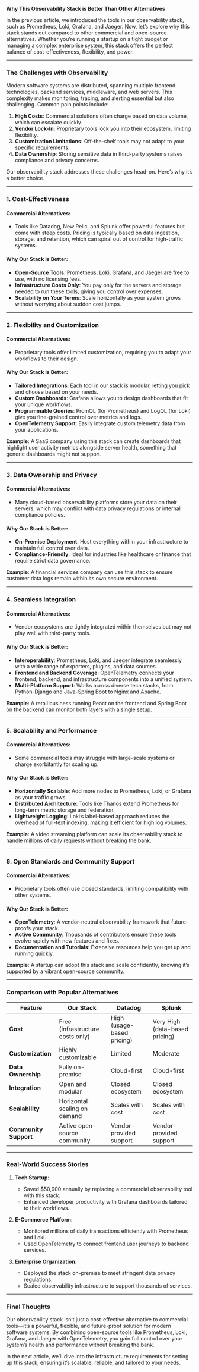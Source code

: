 **Why This Observability Stack is Better Than Other Alternatives**

In the previous article, we introduced the tools in our observability stack, such as Prometheus, Loki, Grafana, and Jaeger. Now, let’s explore why this stack stands out compared to other commercial and open-source alternatives. Whether you’re running a startup on a tight budget or managing a complex enterprise system, this stack offers the perfect balance of cost-effectiveness, flexibility, and power.

---

### **The Challenges with Observability**

Modern software systems are distributed, spanning multiple frontend technologies, backend services, middleware, and web servers. This complexity makes monitoring, tracing, and alerting essential but also challenging. Common pain points include:

1. **High Costs**: Commercial solutions often charge based on data volume, which can escalate quickly.
2. **Vendor Lock-In**: Proprietary tools lock you into their ecosystem, limiting flexibility.
3. **Customization Limitations**: Off-the-shelf tools may not adapt to your specific requirements.
4. **Data Ownership**: Storing sensitive data in third-party systems raises compliance and privacy concerns.

Our observability stack addresses these challenges head-on. Here’s why it’s a better choice.

---

### **1. Cost-Effectiveness**

#### **Commercial Alternatives**:
- Tools like Datadog, New Relic, and Splunk offer powerful features but come with steep costs. Pricing is typically based on data ingestion, storage, and retention, which can spiral out of control for high-traffic systems.

#### **Why Our Stack is Better**:
- **Open-Source Tools**: Prometheus, Loki, Grafana, and Jaeger are free to use, with no licensing fees.
- **Infrastructure Costs Only**: You pay only for the servers and storage needed to run these tools, giving you control over expenses.
- **Scalability on Your Terms**: Scale horizontally as your system grows without worrying about sudden cost jumps.

---

### **2. Flexibility and Customization**

#### **Commercial Alternatives**:
- Proprietary tools offer limited customization, requiring you to adapt your workflows to their design.

#### **Why Our Stack is Better**:
- **Tailored Integrations**: Each tool in our stack is modular, letting you pick and choose based on your needs.
- **Custom Dashboards**: Grafana allows you to design dashboards that fit your unique workflows.
- **Programmable Queries**: PromQL (for Prometheus) and LogQL (for Loki) give you fine-grained control over metrics and logs.
- **OpenTelemetry Support**: Easily integrate custom telemetry data from your applications.

**Example**: A SaaS company using this stack can create dashboards that highlight user activity metrics alongside server health, something that generic dashboards might not support.

---

### **3. Data Ownership and Privacy**

#### **Commercial Alternatives**:
- Many cloud-based observability platforms store your data on their servers, which may conflict with data privacy regulations or internal compliance policies.

#### **Why Our Stack is Better**:
- **On-Premise Deployment**: Host everything within your infrastructure to maintain full control over data.
- **Compliance-Friendly**: Ideal for industries like healthcare or finance that require strict data governance.

**Example**: A financial services company can use this stack to ensure customer data logs remain within its own secure environment.

---

### **4. Seamless Integration**

#### **Commercial Alternatives**:
- Vendor ecosystems are tightly integrated within themselves but may not play well with third-party tools.

#### **Why Our Stack is Better**:
- **Interoperability**: Prometheus, Loki, and Jaeger integrate seamlessly with a wide range of exporters, plugins, and data sources.
- **Frontend and Backend Coverage**: OpenTelemetry connects your frontend, backend, and infrastructure components into a unified system.
- **Multi-Platform Support**: Works across diverse tech stacks, from Python-Django and Java-Spring Boot to Nginx and Apache.

**Example**: A retail business running React on the frontend and Spring Boot on the backend can monitor both layers with a single setup.

---

### **5. Scalability and Performance**

#### **Commercial Alternatives**:
- Some commercial tools may struggle with large-scale systems or charge exorbitantly for scaling up.

#### **Why Our Stack is Better**:
- **Horizontally Scalable**: Add more nodes to Prometheus, Loki, or Grafana as your traffic grows.
- **Distributed Architecture**: Tools like Thanos extend Prometheus for long-term metric storage and federation.
- **Lightweight Logging**: Loki’s label-based approach reduces the overhead of full-text indexing, making it efficient for high log volumes.

**Example**: A video streaming platform can scale its observability stack to handle millions of daily requests without breaking the bank.

---

### **6. Open Standards and Community Support**

#### **Commercial Alternatives**:
- Proprietary tools often use closed standards, limiting compatibility with other systems.

#### **Why Our Stack is Better**:
- **OpenTelemetry**: A vendor-neutral observability framework that future-proofs your stack.
- **Active Community**: Thousands of contributors ensure these tools evolve rapidly with new features and fixes.
- **Documentation and Tutorials**: Extensive resources help you get up and running quickly.

**Example**: A startup can adopt this stack and scale confidently, knowing it’s supported by a vibrant open-source community.

---

### **Comparison with Popular Alternatives**

| **Feature**            | **Our Stack**                          | **Datadog**                  | **Splunk**                  |
|------------------------|----------------------------------------|------------------------------|------------------------------|
| **Cost**               | Free (infrastructure costs only)      | High (usage-based pricing)   | Very High (data-based pricing) |
| **Customization**      | Highly customizable                   | Limited                      | Moderate                     |
| **Data Ownership**     | Fully on-premise                      | Cloud-first                  | Cloud-first                  |
| **Integration**        | Open and modular                      | Closed ecosystem             | Closed ecosystem             |
| **Scalability**        | Horizontal scaling on demand          | Scales with cost             | Scales with cost             |
| **Community Support**  | Active open-source community          | Vendor-provided support      | Vendor-provided support      |

---

### **Real-World Success Stories**
1. **Tech Startup**:
   - Saved $50,000 annually by replacing a commercial observability tool with this stack.
   - Enhanced developer productivity with Grafana dashboards tailored to their workflows.

2. **E-Commerce Platform**:
   - Monitored millions of daily transactions efficiently with Prometheus and Loki.
   - Used OpenTelemetry to connect frontend user journeys to backend services.

3. **Enterprise Organization**:
   - Deployed the stack on-premise to meet stringent data privacy regulations.
   - Scaled observability infrastructure to support thousands of services.

---

### Final Thoughts
Our observability stack isn’t just a cost-effective alternative to commercial tools—it’s a powerful, flexible, and future-proof solution for modern software systems. By combining open-source tools like Prometheus, Loki, Grafana, and Jaeger with OpenTelemetry, you gain full control over your system’s health and performance without breaking the bank.

In the next article, we’ll dive into the infrastructure requirements for setting up this stack, ensuring it’s scalable, reliable, and tailored to your needs.

